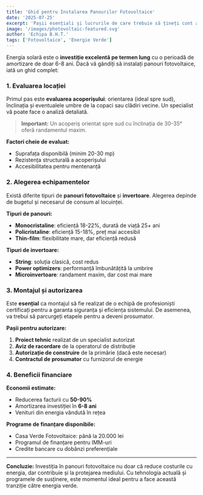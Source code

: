```yaml
---
title: 'Ghid pentru Instalarea Panourilor Fotovoltaice'
date: '2025-07-25'
excerpt: 'Pașii esențiali și lucrurile de care trebuie să țineți cont atunci când decideți să investiți în energie verde pentru casa dumneavoastră.'
image: '/images/photovoltaic-featured.svg'
author: 'Echipa B.H.T.'
tags: ['Fotovoltaice', 'Energie Verde']
---
```


Energia solară este o **investiție excelentă pe termen lung** cu o perioadă de amortizare de doar 6-8 ani. Dacă vă gândiți să instalați panouri fotovoltaice, iată un ghid complet:

### 1. Evaluarea locației

Primul pas este **evaluarea acoperișului**: orientarea (ideal spre sud), înclinația și eventualele umbre de la copaci sau clădiri vecine. Un specialist vă poate face o analiză detaliată.

> **Important:** Un acoperiș orientat spre sud cu înclinația de 30-35° oferă randamentul maxim.

**Factori cheie de evaluat:**
- Suprafața disponibilă (minim 20-30 mp)
- Rezistența structurală a acoperișului
- Accesibilitatea pentru mentenanță

### 2. Alegerea echipamentelor

Există diferite tipuri de **panouri fotovoltaice** și **invertoare**. Alegerea depinde de bugetul și necesarul de consum al locuinței.

**Tipuri de panouri:**
- **Monocristaline**: eficiență 18-22%, durată de viață 25+ ani
- **Policristaline**: eficiență 15-18%, preț mai accesibil
- **Thin-film**: flexibilitate mare, dar eficiență redusă

**Tipuri de invertoare:**
- **String**: soluția clasică, cost redus
- **Power optimizers**: performanță îmbunătățită la umbrire
- **Microinvertoare**: randament maxim, dar cost mai mare

### 3. Montajul și autorizarea

Este **esențial** ca montajul să fie realizat de o echipă de profesioniști certificați pentru a garanta siguranța și eficiența sistemului. De asemenea, va trebui să parcurgeți etapele pentru a deveni prosumator.

**Pașii pentru autorizare:**
1. **Proiect tehnic** realizat de un specialist autorizat
2. **Aviz de racordare** de la operatorul de distribuție
3. **Autorizație de construire** de la primărie (dacă este necesar)
4. **Contractul de prosumator** cu furnizorul de energie

### 4. Beneficii financiare

**Economii estimate:**
- Reducerea facturii cu **50-90%**
- Amortizarea investiției în **6-8 ani**
- Venituri din energia vândută în rețea

**Programe de finanțare disponibile:**
- Casa Verde Fotovoltaice: până la 20.000 lei
- Programul de finanțare pentru IMM-uri
- Credite bancare cu dobânzi preferențiale

---

**Concluzie:** Investiția în panouri fotovoltaice nu doar că reduce costurile cu energia, dar contribuie și la protejarea mediului. Cu tehnologia actuală și programele de susținere, este momentul ideal pentru a face această tranziție către energia verde.
